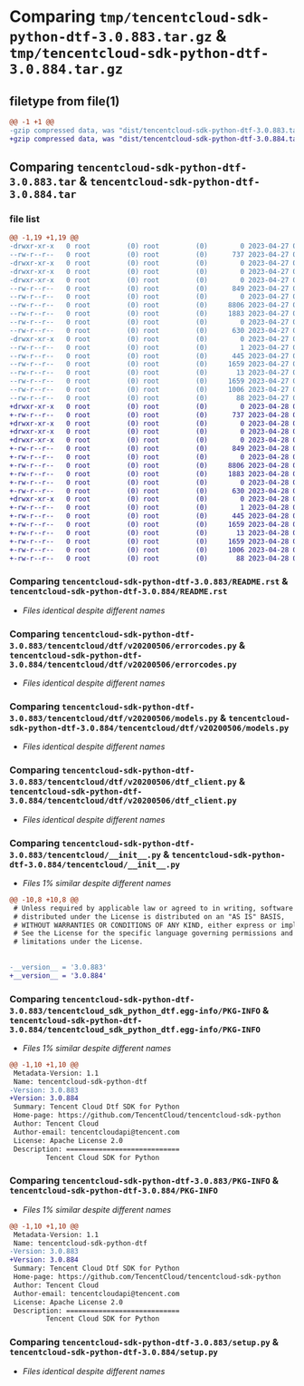 # Comparing `tmp/tencentcloud-sdk-python-dtf-3.0.883.tar.gz` & `tmp/tencentcloud-sdk-python-dtf-3.0.884.tar.gz`

## filetype from file(1)

```diff
@@ -1 +1 @@
-gzip compressed data, was "dist/tencentcloud-sdk-python-dtf-3.0.883.tar", last modified: Thu Apr 27 00:31:33 2023, max compression
+gzip compressed data, was "dist/tencentcloud-sdk-python-dtf-3.0.884.tar", last modified: Fri Apr 28 02:15:14 2023, max compression
```

## Comparing `tencentcloud-sdk-python-dtf-3.0.883.tar` & `tencentcloud-sdk-python-dtf-3.0.884.tar`

### file list

```diff
@@ -1,19 +1,19 @@
-drwxr-xr-x   0 root         (0) root         (0)        0 2023-04-27 00:31:33.000000 tencentcloud-sdk-python-dtf-3.0.883/
--rw-r--r--   0 root         (0) root         (0)      737 2023-04-27 00:31:33.000000 tencentcloud-sdk-python-dtf-3.0.883/README.rst
-drwxr-xr-x   0 root         (0) root         (0)        0 2023-04-27 00:31:33.000000 tencentcloud-sdk-python-dtf-3.0.883/tencentcloud/
-drwxr-xr-x   0 root         (0) root         (0)        0 2023-04-27 00:31:33.000000 tencentcloud-sdk-python-dtf-3.0.883/tencentcloud/dtf/
-drwxr-xr-x   0 root         (0) root         (0)        0 2023-04-27 00:31:33.000000 tencentcloud-sdk-python-dtf-3.0.883/tencentcloud/dtf/v20200506/
--rw-r--r--   0 root         (0) root         (0)      849 2023-04-27 00:31:33.000000 tencentcloud-sdk-python-dtf-3.0.883/tencentcloud/dtf/v20200506/errorcodes.py
--rw-r--r--   0 root         (0) root         (0)        0 2023-04-27 00:31:33.000000 tencentcloud-sdk-python-dtf-3.0.883/tencentcloud/dtf/v20200506/__init__.py
--rw-r--r--   0 root         (0) root         (0)     8806 2023-04-27 00:31:33.000000 tencentcloud-sdk-python-dtf-3.0.883/tencentcloud/dtf/v20200506/models.py
--rw-r--r--   0 root         (0) root         (0)     1883 2023-04-27 00:31:33.000000 tencentcloud-sdk-python-dtf-3.0.883/tencentcloud/dtf/v20200506/dtf_client.py
--rw-r--r--   0 root         (0) root         (0)        0 2023-04-27 00:31:33.000000 tencentcloud-sdk-python-dtf-3.0.883/tencentcloud/dtf/__init__.py
--rw-r--r--   0 root         (0) root         (0)      630 2023-04-27 00:31:33.000000 tencentcloud-sdk-python-dtf-3.0.883/tencentcloud/__init__.py
-drwxr-xr-x   0 root         (0) root         (0)        0 2023-04-27 00:31:33.000000 tencentcloud-sdk-python-dtf-3.0.883/tencentcloud_sdk_python_dtf.egg-info/
--rw-r--r--   0 root         (0) root         (0)        1 2023-04-27 00:31:33.000000 tencentcloud-sdk-python-dtf-3.0.883/tencentcloud_sdk_python_dtf.egg-info/dependency_links.txt
--rw-r--r--   0 root         (0) root         (0)      445 2023-04-27 00:31:33.000000 tencentcloud-sdk-python-dtf-3.0.883/tencentcloud_sdk_python_dtf.egg-info/SOURCES.txt
--rw-r--r--   0 root         (0) root         (0)     1659 2023-04-27 00:31:33.000000 tencentcloud-sdk-python-dtf-3.0.883/tencentcloud_sdk_python_dtf.egg-info/PKG-INFO
--rw-r--r--   0 root         (0) root         (0)       13 2023-04-27 00:31:33.000000 tencentcloud-sdk-python-dtf-3.0.883/tencentcloud_sdk_python_dtf.egg-info/top_level.txt
--rw-r--r--   0 root         (0) root         (0)     1659 2023-04-27 00:31:33.000000 tencentcloud-sdk-python-dtf-3.0.883/PKG-INFO
--rw-r--r--   0 root         (0) root         (0)     1006 2023-04-27 00:31:33.000000 tencentcloud-sdk-python-dtf-3.0.883/setup.py
--rw-r--r--   0 root         (0) root         (0)       88 2023-04-27 00:31:33.000000 tencentcloud-sdk-python-dtf-3.0.883/setup.cfg
+drwxr-xr-x   0 root         (0) root         (0)        0 2023-04-28 02:15:14.000000 tencentcloud-sdk-python-dtf-3.0.884/
+-rw-r--r--   0 root         (0) root         (0)      737 2023-04-28 02:15:14.000000 tencentcloud-sdk-python-dtf-3.0.884/README.rst
+drwxr-xr-x   0 root         (0) root         (0)        0 2023-04-28 02:15:14.000000 tencentcloud-sdk-python-dtf-3.0.884/tencentcloud/
+drwxr-xr-x   0 root         (0) root         (0)        0 2023-04-28 02:15:14.000000 tencentcloud-sdk-python-dtf-3.0.884/tencentcloud/dtf/
+drwxr-xr-x   0 root         (0) root         (0)        0 2023-04-28 02:15:14.000000 tencentcloud-sdk-python-dtf-3.0.884/tencentcloud/dtf/v20200506/
+-rw-r--r--   0 root         (0) root         (0)      849 2023-04-28 02:15:14.000000 tencentcloud-sdk-python-dtf-3.0.884/tencentcloud/dtf/v20200506/errorcodes.py
+-rw-r--r--   0 root         (0) root         (0)        0 2023-04-28 02:15:14.000000 tencentcloud-sdk-python-dtf-3.0.884/tencentcloud/dtf/v20200506/__init__.py
+-rw-r--r--   0 root         (0) root         (0)     8806 2023-04-28 02:15:14.000000 tencentcloud-sdk-python-dtf-3.0.884/tencentcloud/dtf/v20200506/models.py
+-rw-r--r--   0 root         (0) root         (0)     1883 2023-04-28 02:15:14.000000 tencentcloud-sdk-python-dtf-3.0.884/tencentcloud/dtf/v20200506/dtf_client.py
+-rw-r--r--   0 root         (0) root         (0)        0 2023-04-28 02:15:14.000000 tencentcloud-sdk-python-dtf-3.0.884/tencentcloud/dtf/__init__.py
+-rw-r--r--   0 root         (0) root         (0)      630 2023-04-28 02:15:14.000000 tencentcloud-sdk-python-dtf-3.0.884/tencentcloud/__init__.py
+drwxr-xr-x   0 root         (0) root         (0)        0 2023-04-28 02:15:14.000000 tencentcloud-sdk-python-dtf-3.0.884/tencentcloud_sdk_python_dtf.egg-info/
+-rw-r--r--   0 root         (0) root         (0)        1 2023-04-28 02:15:14.000000 tencentcloud-sdk-python-dtf-3.0.884/tencentcloud_sdk_python_dtf.egg-info/dependency_links.txt
+-rw-r--r--   0 root         (0) root         (0)      445 2023-04-28 02:15:14.000000 tencentcloud-sdk-python-dtf-3.0.884/tencentcloud_sdk_python_dtf.egg-info/SOURCES.txt
+-rw-r--r--   0 root         (0) root         (0)     1659 2023-04-28 02:15:14.000000 tencentcloud-sdk-python-dtf-3.0.884/tencentcloud_sdk_python_dtf.egg-info/PKG-INFO
+-rw-r--r--   0 root         (0) root         (0)       13 2023-04-28 02:15:14.000000 tencentcloud-sdk-python-dtf-3.0.884/tencentcloud_sdk_python_dtf.egg-info/top_level.txt
+-rw-r--r--   0 root         (0) root         (0)     1659 2023-04-28 02:15:14.000000 tencentcloud-sdk-python-dtf-3.0.884/PKG-INFO
+-rw-r--r--   0 root         (0) root         (0)     1006 2023-04-28 02:15:14.000000 tencentcloud-sdk-python-dtf-3.0.884/setup.py
+-rw-r--r--   0 root         (0) root         (0)       88 2023-04-28 02:15:14.000000 tencentcloud-sdk-python-dtf-3.0.884/setup.cfg
```

### Comparing `tencentcloud-sdk-python-dtf-3.0.883/README.rst` & `tencentcloud-sdk-python-dtf-3.0.884/README.rst`

 * *Files identical despite different names*

### Comparing `tencentcloud-sdk-python-dtf-3.0.883/tencentcloud/dtf/v20200506/errorcodes.py` & `tencentcloud-sdk-python-dtf-3.0.884/tencentcloud/dtf/v20200506/errorcodes.py`

 * *Files identical despite different names*

### Comparing `tencentcloud-sdk-python-dtf-3.0.883/tencentcloud/dtf/v20200506/models.py` & `tencentcloud-sdk-python-dtf-3.0.884/tencentcloud/dtf/v20200506/models.py`

 * *Files identical despite different names*

### Comparing `tencentcloud-sdk-python-dtf-3.0.883/tencentcloud/dtf/v20200506/dtf_client.py` & `tencentcloud-sdk-python-dtf-3.0.884/tencentcloud/dtf/v20200506/dtf_client.py`

 * *Files identical despite different names*

### Comparing `tencentcloud-sdk-python-dtf-3.0.883/tencentcloud/__init__.py` & `tencentcloud-sdk-python-dtf-3.0.884/tencentcloud/__init__.py`

 * *Files 1% similar despite different names*

```diff
@@ -10,8 +10,8 @@
 # Unless required by applicable law or agreed to in writing, software
 # distributed under the License is distributed on an "AS IS" BASIS,
 # WITHOUT WARRANTIES OR CONDITIONS OF ANY KIND, either express or implied.
 # See the License for the specific language governing permissions and
 # limitations under the License.
 
 
-__version__ = '3.0.883'
+__version__ = '3.0.884'
```

### Comparing `tencentcloud-sdk-python-dtf-3.0.883/tencentcloud_sdk_python_dtf.egg-info/PKG-INFO` & `tencentcloud-sdk-python-dtf-3.0.884/tencentcloud_sdk_python_dtf.egg-info/PKG-INFO`

 * *Files 1% similar despite different names*

```diff
@@ -1,10 +1,10 @@
 Metadata-Version: 1.1
 Name: tencentcloud-sdk-python-dtf
-Version: 3.0.883
+Version: 3.0.884
 Summary: Tencent Cloud Dtf SDK for Python
 Home-page: https://github.com/TencentCloud/tencentcloud-sdk-python
 Author: Tencent Cloud
 Author-email: tencentcloudapi@tencent.com
 License: Apache License 2.0
 Description: ============================
         Tencent Cloud SDK for Python
```

### Comparing `tencentcloud-sdk-python-dtf-3.0.883/PKG-INFO` & `tencentcloud-sdk-python-dtf-3.0.884/PKG-INFO`

 * *Files 1% similar despite different names*

```diff
@@ -1,10 +1,10 @@
 Metadata-Version: 1.1
 Name: tencentcloud-sdk-python-dtf
-Version: 3.0.883
+Version: 3.0.884
 Summary: Tencent Cloud Dtf SDK for Python
 Home-page: https://github.com/TencentCloud/tencentcloud-sdk-python
 Author: Tencent Cloud
 Author-email: tencentcloudapi@tencent.com
 License: Apache License 2.0
 Description: ============================
         Tencent Cloud SDK for Python
```

### Comparing `tencentcloud-sdk-python-dtf-3.0.883/setup.py` & `tencentcloud-sdk-python-dtf-3.0.884/setup.py`

 * *Files identical despite different names*


